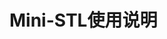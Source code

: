 <!--
 * @Author: haha_giraffe
 * @Date: 2019-11-19 11:21:43
 * @Description: Mini-STL接口使用说明
 -->
# Mini-STL使用说明